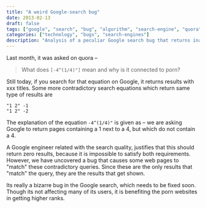 ```yaml
---
title: "A weird Google-search bug"
date: 2013-02-13
draft: false
tags: ["google", "search", "bug", "algorithm", "search-engine", "quora"]
categories: ["technology", "bugs", "search-engines"]
description: "Analysis of a peculiar Google search bug that returns inappropriate results for contradictory search queries, discovered through Quora discussions"
---
```


Last month, it was asked on quora –

> What does `[-4^(1/4)"]` mean and why is it connected to porn?

Still today, if you search for that equation on Google, it returns results with xxx titles. Some more contradictory search equations which return same type of results are

```
"1 2" -1
"1 2" -2
```

The explanation of the equation `-4^(1/4)"` is given as – we are asking Google to return pages containing a 1 next to a 4, but which do not contain a 4.

A Google engineer related with the search quality, justifies that this should return zero results, because it is impossible to satisfy both requirements. However, we have uncovered a bug that causes some web pages to "match" these contradictory queries. Since these are the only results that "match" the query, they are the results that get shown.

Its really a bizarre bug in the Google search, which needs to be fixed soon. Though its not affecting many of its users, it is benefiting the porn websites in getting higher ranks.